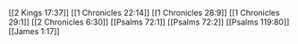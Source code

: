 [[2 Kings 17:37]]
[[1 Chronicles 22:14]]
[[1 Chronicles 28:9]]
[[1 Chronicles 29:1]]
[[2 Chronicles 6:30]]
[[Psalms 72:1]]
[[Psalms 72:2]]
[[Psalms 119:80]]
[[James 1:17]]
